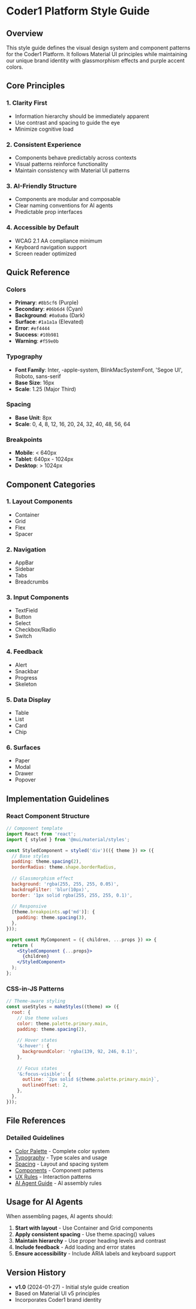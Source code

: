 # Coder1 Platform Style Guide

## Overview

This style guide defines the visual design system and component patterns for the Coder1 Platform. It follows Material UI principles while maintaining our unique brand identity with glassmorphism effects and purple accent colors.

## Core Principles

### 1. **Clarity First**
- Information hierarchy should be immediately apparent
- Use contrast and spacing to guide the eye
- Minimize cognitive load

### 2. **Consistent Experience**
- Components behave predictably across contexts
- Visual patterns reinforce functionality
- Maintain consistency with Material UI patterns

### 3. **AI-Friendly Structure**
- Components are modular and composable
- Clear naming conventions for AI agents
- Predictable prop interfaces

### 4. **Accessible by Default**
- WCAG 2.1 AA compliance minimum
- Keyboard navigation support
- Screen reader optimized

## Quick Reference

### Colors
- **Primary**: `#8b5cf6` (Purple)
- **Secondary**: `#06b6d4` (Cyan)
- **Background**: `#0a0a0a` (Dark)
- **Surface**: `#1a1a1a` (Elevated)
- **Error**: `#ef4444`
- **Success**: `#10b981`
- **Warning**: `#f59e0b`

### Typography
- **Font Family**: Inter, -apple-system, BlinkMacSystemFont, 'Segoe UI', Roboto, sans-serif
- **Base Size**: 16px
- **Scale**: 1.25 (Major Third)

### Spacing
- **Base Unit**: 8px
- **Scale**: 0, 4, 8, 12, 16, 20, 24, 32, 40, 48, 56, 64

### Breakpoints
- **Mobile**: < 640px
- **Tablet**: 640px - 1024px
- **Desktop**: > 1024px

## Component Categories

### 1. **Layout Components**
- Container
- Grid
- Flex
- Spacer

### 2. **Navigation**
- AppBar
- Sidebar
- Tabs
- Breadcrumbs

### 3. **Input Components**
- TextField
- Button
- Select
- Checkbox/Radio
- Switch

### 4. **Feedback**
- Alert
- Snackbar
- Progress
- Skeleton

### 5. **Data Display**
- Table
- List
- Card
- Chip

### 6. **Surfaces**
- Paper
- Modal
- Drawer
- Popover

## Implementation Guidelines

### React Component Structure

```jsx
// Component template
import React from 'react';
import { styled } from '@mui/material/styles';

const StyledComponent = styled('div')(({ theme }) => ({
  // Base styles
  padding: theme.spacing(2),
  borderRadius: theme.shape.borderRadius,
  
  // Glassmorphism effect
  background: 'rgba(255, 255, 255, 0.05)',
  backdropFilter: 'blur(10px)',
  border: '1px solid rgba(255, 255, 255, 0.1)',
  
  // Responsive
  [theme.breakpoints.up('md')]: {
    padding: theme.spacing(3),
  },
}));

export const MyComponent = ({ children, ...props }) => {
  return (
    <StyledComponent {...props}>
      {children}
    </StyledComponent>
  );
};
```

### CSS-in-JS Patterns

```javascript
// Theme-aware styling
const useStyles = makeStyles((theme) => ({
  root: {
    // Use theme values
    color: theme.palette.primary.main,
    padding: theme.spacing(2),
    
    // Hover states
    '&:hover': {
      backgroundColor: 'rgba(139, 92, 246, 0.1)',
    },
    
    // Focus states
    '&:focus-visible': {
      outline: `2px solid ${theme.palette.primary.main}`,
      outlineOffset: 2,
    },
  },
}));
```

## File References

### Detailed Guidelines
- [Color Palette](./color-palette.md) - Complete color system
- [Typography](./typography.md) - Type scales and usage
- [Spacing](./spacing.md) - Layout and spacing system
- [Components](./components.md) - Component patterns
- [UX Rules](./ux-rules.md) - Interaction patterns
- [AI Agent Guide](./ai-agent-guide.md) - AI assembly rules

## Usage for AI Agents

When assembling pages, AI agents should:

1. **Start with layout** - Use Container and Grid components
2. **Apply consistent spacing** - Use theme.spacing() values
3. **Maintain hierarchy** - Use proper heading levels and contrast
4. **Include feedback** - Add loading and error states
5. **Ensure accessibility** - Include ARIA labels and keyboard support

## Version History

- **v1.0** (2024-01-27) - Initial style guide creation
- Based on Material UI v5 principles
- Incorporates Coder1 brand identity